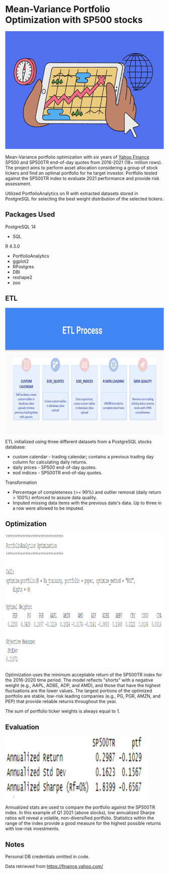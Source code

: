 # Mean-Variance Portfolio Optimization with SP500 stocks
<img src="Screenshots/stocks_image.png" width="650" height="375" />

Mean-Variance portfolio optimization with six years of [Yahoo Finance](https://finance.yahoo.com/) SP500 and SP500TR end-of-day quotes from 
2016-2021 (18+ million rows). The project aims to perform asset allocation considering a group of stock tickers and find an optimal portfolio for 
he target investor. Portfolio tested against the SP500TR index to evaluate 2021 performance and provide risk assessment.

Utilized PortfolioAnalytics on R with extracted datasets stored in PostgreSQL for selecting the best weight distribution of the selected tickers. 

## Packages Used
PostgreSQL 14
- SQL
  
R 4.3.0
- PortfolioAnalytics
- ggplot2
- RPostgres
- DBI
- reshape2
- zoo


## ETL

<img src="Screenshots/etl_process.png" width="800" height="400" />

ETL initialized using three different datasets from a PostgreSQL stocks database:
- custom calendar - trading calendar; contains a previous trading day column for calculating daily returns.
- daily prices - SP500 end-of-day quotes.
- eod indices - SP500TR end-of-day quotes.

Transformation
- Percentage of completeness (>= 99%) and outlier removal (daily return > 100%) enforced to assure data quality. 
- Imputed missing data items with the previous date's data. Up to three in a row were allowed to be imputed.

## Optimization 
<img src="Screenshots/portfolio.png" width="700" height="425" />

Optimization uses the minimum acceptable return of the SP500TR index for the 2016-2020 time period. The model reflects "shorts" with a negative 
weight (e.g., AAPL, ADBE, ADP, and AMD), and those that have the highest fluctuations are the lower values. The largest portions of the optimized 
portfolio are stable, low-risk leading companies (e.g., PG, PGR, AMZN, and PEP) that provide reliable returns throughout the year. 

The sum of portfolio ticker weights is always equal to 1. 

## Evaluation
<img src="Screenshots/annualized_returns.png" width="450" height="200" />

Annualized stats are used to compare the portfolio against the SP500TR index. In this example of Q1 2021 (above stocks), low annualized Sharpe 
ratios will reveal a volatile, non-diversified portfolio. Statistics within the range of the index provide a good measure for the highest possible 
returns with low-risk investments. 

## Notes
Personal DB credentials omitted in code.

Data retrieved from https://finance.yahoo.com/



